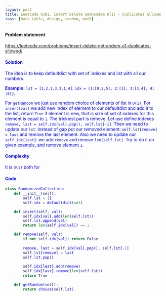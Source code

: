 ```yaml
---
layout: post
title: Leetcode 0381. Insert Delete GetRandom O(1) - Duplicates allowed
tags: [hash table, design, random, math]
---
```


#### Problem statement

<a href="https://leetcode.com/problems/insert-delete-getrandom-o1-duplicates-allowed/"> <font color = blue>https://leetcode.com/problems/insert-delete-getrandom-o1-duplicates-allowed/

#### Solution
The idea is to keep defaultdict with set of indexes and list with all our numbers. 

**Example:** `lst = [1,2,1,3,3,1,4]`, `idx = {1:[0,2,5], 2:[1], 3:[3,4], 4:[6]}`.   

For `getRandom` we just use random choice of elements of list in `O(1)`. For `insert(val)` we add new index of element to our defaultdict and add it to the list, return `True` if element is new, that is size of set of indexes for this element is equal to `1`. The trickiest part is remove. Let use define indexes `remove, last = self.idx[val].pop(), self.lst[-1]`. Then we need to update our `lst`: instead of gap put our removed element: `self.lst[remove] = last` and remove the last element. Also we need to update our `self.idx[last]`: we add `remove` and remove `len(self.lst)`. Try to do it on given example, and remove element `1`.

#### Complexity
It is `O(1)` both for 

#### Code
```python
class RandomizedCollection:
    def __init__(self):
        self.lst = []
        self.idx = defaultdict(set)

    def insert(self, val):
        self.idx[val].add(len(self.lst))
        self.lst.append(val)
        return len(self.idx[val]) == 1

    def remove(self, val):
        if not self.idx[val]: return False
        
        remove, last = self.idx[val].pop(), self.lst[-1]
        self.lst[remove] = last
        self.lst.pop()
        
        self.idx[last].add(remove)
        self.idx[last].remove(len(self.lst))
        return True

    def getRandom(self):
        return choice(self.lst)
```
